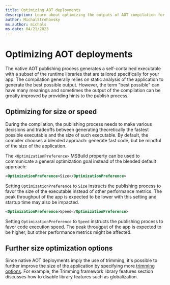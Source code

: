 ```yaml
---
title: Optimizing AOT deployments
description: Learn about optimizing the outputs of AOT compilation for size and speed.
author: MichalStrehovsky
ms.author: michals
ms.date: 04/21/2023
---
```

# Optimizing AOT deployments

The native AOT publishing process generates a self-contained executable with a subset of the runtime libraries that are tailored specifically for your app. The compilation generally relies on static analysis of the application to generate the best possible output. However, the term "best possible" can have many meanings and sometimes the output of the compilation can be greatly improved by providing hints to the publish process.

## Optimizing for size or speed

During the compilation, the publishing process needs to make various decisions and tradeoffs between generating theoretically the fastest possible executable and the size of such executable. By default, the compiler chooses a blended approach: generate fast code, but be mindful of the size of the application.

The `<OptimizationPreference>` MSBuild property can be used to communicate a general optimization goal instead of the blended default approach:

```xml
<OptimizationPreference>Size</OptimizationPreference>
```

Setting `OptimizationPreference` to `Size` instructs the publishing process to favor the size of the executable instead of other performance metrics. The peak throughput of the app is expected to be lower with this setting and startup time may also be impacted.

```xml
<OptimizationPreference>Speed</OptimizationPreference>
```

Setting `OptimizationPreference` to `Speed` instructs the publishing process to favor code execution speed. The peak througput of the app is expected to be higher, but other performance metrics might be affected.

## Further size optimization options

Since native AOT deployments imply the use of trimming, it's possible to further improve the size of the application by specifying more [trimming options](../trimming/trimming-options.md). For example, the Trimming framework library features section discusses how to disable library features such as globalization.
